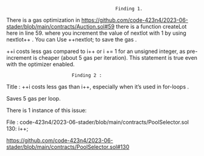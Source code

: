                                             Finding 1.
 
 There is a gas optimization in https://github.com/code-423n4/2023-06-stader/blob/main/contracts/Auction.sol#59 there is a function createLot here
in line 59. where you increment the value of nextlot with 1 by using nextlot++ . You can Use ++nextlot; to save the gas .

++i costs less gas compared to i++ or i += 1  for an unsigned integer, 
                 as pre-increment is cheaper (about 5 gas per iteration).
This statement is true even with the optimizer enabled.


                            Finding 2 :

Title : ++i costs less gas than i++, especially when it’s used in for-loops .

Saves 5 gas per loop.

There is 1 instance of this issue:

File : code-423n4/2023-06-stader/blob/main/contracts/PoolSelector.sol 
130:                  i++;

https://github.com/code-423n4/2023-06-stader/blob/main/contracts/PoolSelector.sol#130